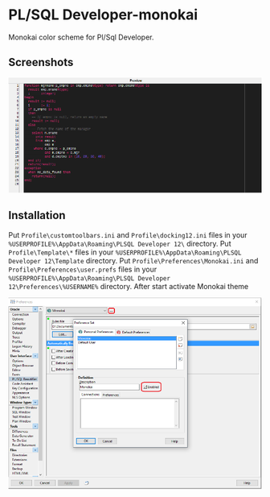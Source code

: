 # PL/SQL Developer-monokai

Monokai color scheme for Pl/Sql Developer.

## Screenshots

![Monokai in Pl/Sql Developer](plsqldev_monokai.png?raw=true)

## Installation

Put `Profile\customtoolbars.ini` and `Profile\docking12.ini` files in your `%USERPROFILE%\AppData\Roaming\PLSQL Developer 12\` directory.
Put `Profile\Template\*` files in your `%USERPROFILE%\AppData\Roaming\PLSQL Developer 12\Template` directory.
Put `Profile\Preferences\Monokai.ini` and `Profile\Preferences\user.prefs` files in your `%USERPROFILE%\AppData\Roaming\PLSQL Developer 12\Preferences\%USERNAME%` directory.
After start activate Monokai theme

![Activate theme Monokai in Pl/Sql Developer](plsqldev_monokai_activate.png?raw=true)


